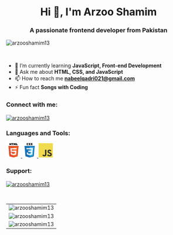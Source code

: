 <h1 align="center">Hi 👋, I'm Arzoo Shamim</h1>
<h3 align="center">A passionate frontend developer from Pakistan</h3>

<p align="left"> 
  <img src="https://komarev.com/ghpvc/?username=arzooshamim13&label=Profile%20views&color=0e75b6&style=flat" alt="arzooshamim13" />
</p>

<p align="left">
  <a href="https://twitter.com/" target="blank">
    <img src="https://img.shields.io/twitter/follow/?logo=twitter&style=for-the-badge" alt="" />
  </a>
</p>

- 🌱 I’m currently learning **JavaScript, Front-end Development**
- 💬 Ask me about **HTML, CSS, and JavaScript**
- 📫 How to reach me **nabeelqadri021@gmail.com**
- ⚡ Fun fact **Songs with Coding**

<h3 align="left">Connect with me:</h3>
<p align="left">
  <a href="https://dev.to/arzooshamim13" target="blank">
    <img align="center" src="https://d2fltix0v2e0sb.cloudfront.net/dev-rainbow.png" alt="arzooshamim13" height="30" width="40" />
  </a>
</p>

<h3 align="left">Languages and Tools:</h3>
<p align="left"> 
  <a href="https://www.w3.org/html/" target="_blank" rel="noreferrer">
    <img src="https://raw.githubusercontent.com/devicons/devicon/master/icons/html5/html5-original-wordmark.svg" alt="html5" width="40" height="40"/>
  </a> 
  <a href="https://www.w3schools.com/css/" target="_blank" rel="noreferrer">
    <img src="https://raw.githubusercontent.com/devicons/devicon/master/icons/css3/css3-original-wordmark.svg" alt="css3" width="40" height="40"/>
  </a> 
  <a href="https://developer.mozilla.org/en-US/docs/Web/JavaScript" target="_blank" rel="noreferrer">
    <img src="https://raw.githubusercontent.com/devicons/devicon/master/icons/javascript/javascript-original.svg" alt="javascript" width="40" height="40"/>
  </a> 
</p>

<h3 align="left">Support:</h3>
<p>
  <a href="https://www.buymeacoffee.com/arzooshamim13">
    <img align="center" src="https://cdn.buymeacoffee.com/buttons/v2/default-yellow.png" height="50" width="210" alt="arzooshamim13" />
  </a>
</p>

<br>

<div align="center">
  <table>
    <tr>
      <td>
        <img src="https://github-readme-stats.vercel.app/api/top-langs?username=arzooshamim13&show_icons=true&locale=en&layout=compact" alt="arzooshamim13" />
      </td>
    </tr>
    <tr>
      <td>
        <img src="https://github-readme-stats.vercel.app/api?username=arzooshamim13&show_icons=true&locale=en" alt="arzooshamim13" />
      </td>
    </tr>
    <tr>
      <td>
        <img src="https://github-readme-streak-stats.herokuapp.com/?user=arzooshamim13&" alt="arzooshamim13" />
      </td>
    </tr>
  </table>
</div>
